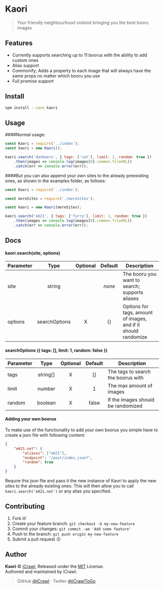# Kaori
> Your friendly neighbourhood violinist bringing you the best booru images

## Features

- Currently supports searching up to 11 boorus with the ability to add custom ones
- Alias support
- Commonify; Adds a property to each image that will always have the same props no matter which booru you use
- Full promise support

## Install

```bash
npm install --save kaori
```

## Usage

####Normal usage:

```js
const Kaori = require('../index');
const kaori = new Kaori();

kaori.search('danbooru', { tags: ['cat'], limit: 1, random: true })
	.then(images => console.log(images[0].common.fileURL))
	.catch(err => console.error(err));
```

####But you can also append your own sites to the already preexisting ones, as shown in the examples folder, as follows:

```js
const Kaori = require('../index');

const moreSites = require('./moreSites');

const kaori = new Kaori(moreSites);

kaori.search('e621', { tags: ['furry'], limit: 1, random: true })
	.then(images => console.log(images[0].common.fileURL))
	.catch(err => console.error(err));
```

## Docs

#### kaori.search(site, options)
| Parameter | Type          | Optional | Default | Description |
|-----------|:-------------:|:--------:|:-------:|-------------|
| site      | string        |          | *none*  | The booru you want to search; supports aliases
| options   | searchOptions |    X     | {}      | Options for tags, amount of images, and if it should randomize

#### searchOptions ({ tags: [], limit: 1, random: false })
| Parameter | Type          | Optional | Default | Description |
|-----------|:-------------:|:--------:|:-------:|-------------|
| tags      | string[]      |    X     | []      | The tags to search the boorus with
| limit     | number        |    X     | 1       | The max amount of images
| random    | boolean       |    X     | false   | If the images should be randomized

#### Adding your own boorus

To make use of the functionality to add your own boorus you simple have to create a json file with following content:

```json
{
	"e621.net": {
		"aliases": ["e621"],
		"endpoint": "/post/index.json?",
		"random": true
	}
}
```

Require this json file and pass it the new instance of Kaori to apply the new sites to the already existing ones.
This will then allow you to call `kaori.search('e621.net')` or any alias you specified.

## Contributing

1. Fork it!
2. Create your feature branch: `git checkout -b my-new-feature`
3. Commit your changes: `git commit -am 'Add some feature'`
4. Push to the branch: `git push origin my-new-feature`
5. Submit a pull request :D

## Author

**Kaori** © [iCrawl](https://github.com/iCrawl), Released under the [MIT](https://github.com/iCrawl/kaori/blob/master/LICENSE) License.<br>
Authored and maintained by iCrawl.

> GitHub [@iCrawl](https://github.com/iCrawl) · Twitter [@iCrawlToGo](https://twitter.com/iCrawlToGo)